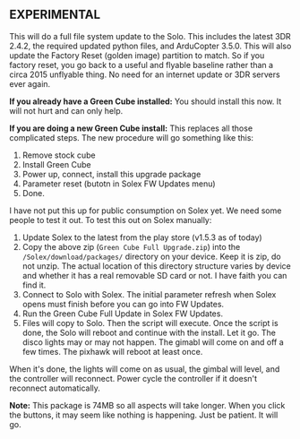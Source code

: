 EXPERIMENTAL
------------

This will do a full file system update to the Solo.  This includes the latest 3DR 2.4.2, the required updated python files, and ArduCopter 3.5.0.  This will also update the Factory Reset (golden image) partition to match. So if you factory reset, you go back to a useful and flyable baseline rather than a circa 2015 unflyable thing.  No need for an internet update or 3DR servers ever again.

**If you already have a Green Cube installed:** You should install this now.  It will not hurt and can only help.

**If you are doing a new Green Cube install:** This replaces all those complicated steps.  The new procedure will go something like this:
1. Remove stock cube
2. Install Green Cube
3. Power up, connect, install this upgrade package
4. Parameter reset (butotn in Solex FW Updates menu)
5. Done.

I have not put this up for public consumption on Solex yet. We need some people to test it out. To test this out on Solex manually:

1. Update Solex to the latest from the play store (v1.5.3 as of today)
2. Copy the above zip (`Green Cube Full Upgrade.zip`) into the `/Solex/download/packages/` directory on your device. Keep it is zip, do not unzip. The actual location of this directory structure varies by device and whether it has a real removable SD card or not.  I have faith you can find it.
3. Connect to Solo with Solex. The initial parameter refresh when Solex opens must finish before you can go into FW Updates.
4. Run the Green Cube Full Update in Solex FW Updates.
5. Files will copy to Solo.  Then the script will execute.  Once the script is done, the Solo will reboot and continue with the install. Let it go. The disco lights may or may not happen. The gimabl will come on and off a few times.  The pixhawk will reboot at least once.

When it's done, the lights will come on as usual, the gimbal will level, and the controller will reconnect.  Power cycle the controller if it doesn't reconnect automatically.

**Note:** This package is 74MB so all aspects will take longer.  When you click the buttons, it may seem like nothing is happening. Just be patient. It will go.